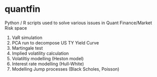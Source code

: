 # quantfin
Python / R scripts used to solve various issues in Quant Finance/Market Risk space

1. VaR simulation
2. PCA run to decompose US TY Yield Curve
3. Martingale test
4. Implied volatility calculation
5. Volatiltiy modelling (Heston model)
6. Interest rate modelling (Hull-White)
7. Modelling Jump processes (Black Scholes, Poisson)
